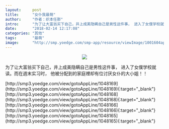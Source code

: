 ```yaml
---
layout:     post
title:      "女仆我最萌"
author:     "作者：织本任那"
intro:      "为了让大富翁买下自己，井上成美隐瞒自己是男性这件事， 进入了女僕学校就读。而在週末实习时， 他被分配到的家庭裡却有位讨厌女仆的大小姐！！"
date:       "2018-02-14 12:17:08"
categories: "其他"
tags:       "最萌"
image:      "http://smp.yoedge.com/smp-app/resource/viewImage/1001604appline.png"
---
```

<div style="text-align: center">
<p><img src="http://smp.yoedge.com/smp-app/resource/viewImage/1001604appline.png"/></p>
</div>
<p class="post-meta">
<span>为了让大富翁买下自己，井上成美隐瞒自己是男性这件事， 进入了女僕学校就读。而在週末实习时， 他被分配到的家庭裡却有位讨厌女仆的大小姐！！</span>
</p>
[http://smp3.yoedge.com/view/gotoAppLine/1048169](http://smp3.yoedge.com/view/gotoAppLine/1048169){:target="_blank"}
[http://smp3.yoedge.com/view/gotoAppLine/1048168](http://smp3.yoedge.com/view/gotoAppLine/1048168){:target="_blank"}
[http://smp3.yoedge.com/view/gotoAppLine/1048166](http://smp3.yoedge.com/view/gotoAppLine/1048166){:target="_blank"}
[http://smp3.yoedge.com/view/gotoAppLine/1048165](http://smp3.yoedge.com/view/gotoAppLine/1048165){:target="_blank"}


